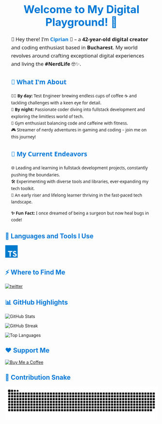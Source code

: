 <h1 style="text-align: center; font-size: 2.5em; color: #0078D7;">Welcome to My Digital Playground! 🚀</h1>

<section style="font-family: 'Segoe UI', Tahoma, Geneva, Verdana, sans-serif; line-height: 1.6; margin: 20px;">
  <p style="font-size: 1.2em;">🚀 Hey there! I'm <strong style="color: #0078D7;">Ciprian</strong> 👋 – a <strong>42-year-old digital creator</strong> and coding enthusiast based in <strong>Bucharest</strong>. My world revolves around crafting exceptional digital experiences and living the <strong>#NerdLife</strong> 🤓✨.</p>

  <h2 style="color: #0078D7;">🌟 What I'm About</h2>
  <ul style="list-style: none; padding-left: 0;">
    <li>👨‍💻 <strong>By day:</strong> Test Engineer brewing endless cups of coffee ☕ and tackling challenges with a keen eye for detail.</li>
    <li>🌙 <strong>By night:</strong> Passionate coder diving into fullstack development and exploring the limitless world of tech.</li>
    <li>💪 Gym enthusiast balancing code and caffeine with fitness.</li>
    <li>🎮 Streamer of nerdy adventures in gaming and coding – join me on this journey!</li>
  </ul>

  <h2 style="color: #0078D7;">🔭 My Current Endeavors</h2>
  <ul style="list-style: none; padding-left: 0;">
    <li>🌐 Leading and learning in fullstack development projects, constantly pushing the boundaries.</li>
    <li>🛠️ Experimenting with diverse tools and libraries, ever-expanding my tech toolkit.</li>
    <li>🌅 An early riser and lifelong learner thriving in the fast-paced tech landscape.</li>
  </ul>

  <p><strong>✨ Fun Fact:</strong> I once dreamed of being a surgeon but now heal bugs in code!</p>
</section>

<section>
  <h2 style="color: #0078D7;">🚀 Languages and Tools I Use</h2>
  <div style="display: flex; flex-wrap: wrap; gap: 10px;">
    <a href="https://www.typescriptlang.org/" target="_blank">
      <img src="https://raw.githubusercontent.com/devicons/devicon/master/icons/typescript/typescript-original.svg" alt="typescript" width="42" height="42" />
    </a>
    <!-- Repeat with other icons -->
  </div>
</section>

<section>
  <h2 style="color: #0078D7;">⚡️ Where to Find Me</h2>
  <div style="display: flex; flex-wrap: wrap; gap: 15px; margin-top: 10px;">
    <a href="https://twitter.com/Itisciprian" target="_blank">
      <img src="https://img.shields.io/badge/Twitter-Follow%20Me-blue?style=for-the-badge&logo=twitter" alt="twitter" />
    </a>
    <!-- Repeat with other platforms -->
  </div>
</section>

<section>
  <h2 style="color: #0078D7;">📊 GitHub Highlights</h2>
  <p><img src="https://github-readme-stats.vercel.app/api?username=ItisCiprian&show_icons=true&locale=en" alt="GitHub Stats" /></p>
  <p><img src="https://github-readme-streak-stats.herokuapp.com/?user=ItisCiprian" alt="GitHub Streak" /></p>
  <p><img src="https://github-readme-stats.vercel.app/api/top-langs?username=ItisCiprian&layout=compact" alt="Top Languages" /></p>
</section>

<section>
  <h2 style="color: #0078D7;">❤️ Support Me</h2>
  <p>
    <a href="https://www.buymeacoffee.com/ItisCiprian">
      <img src="https://cdn.buymeacoffee.com/buttons/v2/default-yellow.png" alt="Buy Me a Coffee" width="160" />
    </a>
  </p>
</section>

<section>
  <h2 style="color: #0078D7;">🐍 Contribution Snake</h2>
  <picture>
    <source media="(prefers-color-scheme: dark)" srcset="https://raw.githubusercontent.com/ItisCiprian/ItisCiprian/output/github-snake-dark.svg" />
    <source media="(prefers-color-scheme: light)" srcset="https://raw.githubusercontent.com/ItisCiprian/ItisCiprian/output/github-snake.svg" />
    <img alt="GitHub Contribution Snake" src="https://raw.githubusercontent.com/ItisCiprian/ItisCiprian/output/github-snake.svg" />
  </picture>
</section>
